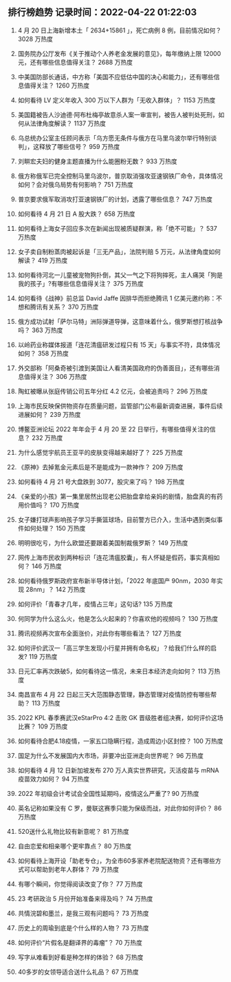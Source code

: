 
## 排行榜趋势 记录时间：2022-04-22 01:22:03
  
  1. 4 月 20 日上海新增本土「 2634+15861 」，死亡病例 8 例，目前情况如何？ 3028 万热度
    
  2. 国务院办公厅发布《关于推动个人养老金发展的意见》，每年缴纳上限 12000 元，还有哪些信息值得关注？ 2688 万热度
    
  3. 中美国防部长通话，中方称「美国不应低估中国的决心和能力」，还有哪些信息值得关注？ 1260 万热度
    
  4. 如何看待 LV 定义年收入 300 万以下人群为「无收入群体」？ 1153 万热度
    
  5. 美国籍被告人沙迪德·阿布杜梅亭故意杀人案一审宣判，被告人被判处死刑，如何从法律角度解读？ 1137 万热度
    
  6. 乌总统办公室主任顾问表示「乌方愿无条件与俄方在马里乌波尔举行特别谈判」，这释放了哪些信号？ 959 万热度
    
  7. 刘畊宏夫妇的健身主题直播为什么能圈粉无数？ 933 万热度
    
  8. 俄方称俄军已完全控制马里乌波尔，普京取消强攻亚速钢铁厂命令，具体情况如何？会对俄乌局势有何影响？ 751 万热度
    
  9. 普京要求俄军取消攻打亚速钢铁厂的计划，透露了哪些信息？ 747 万热度
    
  10. 如何看待 4 月 21 日 A 股大跌？ 658 万热度
    
  11. 如何看待上海女子回应多次在新闻出现被质疑群演，称「绝不可能」？ 537 万热度
    
  12. 女子卖自制粉蒸肉被起诉是「三无产品」，法院判赔 5 万元，从法律角度如何解读？ 419 万热度
    
  13. 如何看待河北一儿童被宠物狗扑倒，其父一气之下将狗摔死，主人痛哭「狗是我的孩子」?有哪些信息值得关注？ 375 万热度
    
  14. 如何看待《战神》前总监 David Jaffe 因排华而拒绝腾讯 1 亿美元邀约称：不想和腾讯有关系？ 370 万热度
    
  15. 俄方成功试射「萨尔马特」洲际弹道导弹，这意味着什么，俄罗斯想打核战争吗？ 363 万热度
    
  16. 以岭药业称媒体报道「连花清瘟研发过程只有 15 天」与事实不符，具体情况如何？ 358 万热度
    
  17. 外交部称「阿桑奇被引渡到美国让人看清美国政府的伪善面目」，还有哪些消息值得关注？ 306 万热度
    
  18. 陶虹被曝从张庭传销公司五年分红 4.2 亿元，会被追责吗？ 296 万热度
    
  19. 上海市民反映保供物资存在质量问题，监管部门公布最新调查进展，事件后续进展如何？ 239 万热度
    
  20. 博鳌亚洲论坛 2022 年年会于 4 月 20 至 22 日举行，有哪些值得关注的信息？ 232 万热度
    
  21. 为什么感觉宇航员王亚平的皮肤变得越来越好了？ 225 万热度
    
  22. 《原神》去掉氪金元素后是不是能成为一款神作？ 209 万热度
    
  23. 如何看待 4 月 21 号大盘跌到 3077，股灾来了吗？ 198 万热度
    
  24. 《亲爱的小孩》第一集里居然出现老公把胎盘拿给亲妈的剧情，胎盘真的有药用价值吗？ 170 万热度
    
  25. 女子嫌打球声影响孩子学习手撕篮球场，目前警方已介入，生活中遇到类似事件如何处理？ 150 万热度
    
  26. 明明很吃亏，为什么欧盟还要跟着美国制裁俄罗斯？ 149 万热度
    
  27. 网传上海市民收到两种标识「连花清瘟胶囊」，有人怀疑是假药，事实真相如何？ 146 万热度
    
  28. 如何看待俄罗斯政府宣布新半导体计划，「2022 年底国产 90nm，2030 年实现 28nm」？ 142 万热度
    
  29. 如何评价「青春才几年，疫情占三年」这句话? 135 万热度
    
  30. 何同学为什么这么火，他是怎么火起来的？你喜欢他的视频吗？ 130 万热度
    
  31. 腾讯视频再次宣布全面涨价，对此你有哪些看法？ 127 万热度
    
  32. 如何评价武汉一「高三学生发现小行星并拥有命名权」？给我们什么样的启发? 119 万热度
    
  33. 日元汇率再次跌破5，如何看待这一情况，未来日本经济走向如何？ 113 万热度
    
  34. 南昌宣布 4 月 22 日起三天大范围静态管理，静态管理对疫情防控有哪些帮助？ 113 万热度
    
  35. 2022 KPL 春季赛武汉eStarPro 4:2 击败 GK 晋级胜者组决赛，如何评价这场比赛？ 109 万热度
    
  36. 如何看待合肥4.18疫情，一家五口隐瞒行程，造成周边小区封控？ 100 万热度
    
  37. 国足为什么不发展国内大市场，非要冲出亚洲走向世界呢？ 96 万热度
    
  38. 如何看待 4 月 12 日新加坡发布 270 万人真实世界研究，灭活疫苗与 mRNA 疫苗效力如何？ 94 万热度
    
  39. 2022 年初级会计考试会全国性延期吗，疫情这么严重了? 90 万热度
    
  40. 英名记称如果没有 C 罗，曼联这赛季只能为保级而战，对此你如何评价？ 86 万热度
    
  41. 520送什么礼物比较有新意呢？ 81 万热度
    
  42. 自由恋爱和相亲哪个更牢靠点？ 80 万热度
    
  43. 如何看待上海开设「助老专仓」，为全市60多家养老院配送物资？还有哪些方式可以帮助到老年人群体？ 79 万热度
    
  44. 有哪个瞬间，你觉得阅读改变了你？ 77 万热度
    
  45. 23 考研政治 5 月份开始准备来得及吗？ 74 万热度
    
  46. 共情浣碧和墨兰，是我三观有问题吗？ 73 万热度
    
  47. 历史上的周瑜到底是个什么样的人物？ 73 万热度
    
  48. 如何评价“片假名是翻译界的毒瘤”？ 70 万热度
    
  49. 写字从难看到好看是种怎样的体验？ 68 万热度
    
  50. 40多岁的女领导适合送什么礼品？ 67 万热度
    